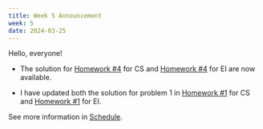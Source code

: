 ```yaml
---
title: Week 5 Announcement
week: 5
date: 2024-03-25
---
```

Hello, everyone!

- The solution for [Homework #4](https://basics.sjtu.edu.cn/~yangqizhe/pdf/la2024s/homework/LA-hw4forCS.pdf)  for CS and [Homework #4](https://basics.sjtu.edu.cn/~yangqizhe/pdf/la2024s/homework/LA-hw4forEI.pdf)  for EI 
are now available. 

- I have updated both the solution for problem 1 in [Homework #1](https://basics.sjtu.edu.cn/~yangqizhe/pdf/la2024s/homework/LA-hw1forCS.pdf)  for CS and [Homework #1](https://basics.sjtu.edu.cn/~yangqizhe/pdf/la2024s/homework/LA-hw1forEI.pdf)  for EI. 

See more information in [Schedule](../schedule).